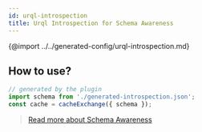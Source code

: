 ```yaml
---
id: urql-introspection
title: Urql Introspection for Schema Awareness
---
```


{@import ../../generated-config/urql-introspection.md}

## How to use?

```typescript
// generated by the plugin
import schema from './generated-introspection.json';
const cache = cacheExchange({ schema });
```

> [Read more about Schema Awareness](https://formidable.com/open-source/urql/docs/graphcache/schema-awareness/)
